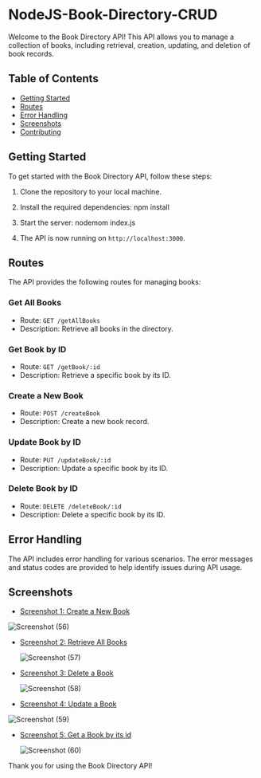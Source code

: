 # NodeJS-Book-Directory-CRUD

Welcome to the Book Directory API! This API allows you to manage a collection of books, including retrieval, creation, updating, and deletion of book records.

## Table of Contents

- [Getting Started](#getting-started)
- [Routes](#routes)
- [Error Handling](#error-handling)
- [Screenshots](#screenshots)
- [Contributing](#contributing)

## Getting Started

To get started with the Book Directory API, follow these steps:

1. Clone the repository to your local machine.

2. Install the required dependencies: npm install

3. Start the server: nodemom index.js

4. The API is now running on `http://localhost:3000`.

## Routes

The API provides the following routes for managing books:

### Get All Books

- Route: `GET /getAllBooks`
- Description: Retrieve all books in the directory.

### Get Book by ID

- Route: `GET /getBook/:id`
- Description: Retrieve a specific book by its ID.

### Create a New Book

- Route: `POST /createBook`
- Description: Create a new book record.

### Update Book by ID

- Route: `PUT /updateBook/:id`
- Description: Update a specific book by its ID.

### Delete Book by ID

- Route: `DELETE /deleteBook/:id`
- Description: Delete a specific book by its ID.

## Error Handling

The API includes error handling for various scenarios. The error messages and status codes are provided to help identify issues during API usage.

## Screenshots


- [Screenshot 1: Create a New Book](#)
  
![Screenshot (56)](https://github.com/SAUMYXA/NodeJS-Book-Directory-CRUD/assets/104627870/98b69247-d702-474b-9240-f72c132a89d4)

- [Screenshot 2: Retrieve All Books](#)
  
  ![Screenshot (57)](https://github.com/SAUMYXA/NodeJS-Book-Directory-CRUD/assets/104627870/c59634c2-bba7-4bdc-8530-07ad35d2b766)

- [Screenshot 3: Delete a Book](#)

  ![Screenshot (58)](https://github.com/SAUMYXA/NodeJS-Book-Directory-CRUD/assets/104627870/86867d0d-18b0-4748-a7aa-7922aa058b50)

- [Screenshot 4: Update a Book ](#)

![Screenshot (59)](https://github.com/SAUMYXA/NodeJS-Book-Directory-CRUD/assets/104627870/47963158-0eca-43c0-bac3-35b927d853e0)

- [Screenshot 5: Get a Book by its id ](#)

  ![Screenshot (60)](https://github.com/SAUMYXA/NodeJS-Book-Directory-CRUD/assets/104627870/b406b0f0-b3fa-4974-b6e3-b329e2ae9c8c)

Thank you for using the Book Directory API!
